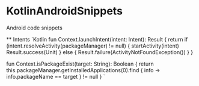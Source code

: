 # KotlinAndroidSnippets
Android code snippets


** Intents
`Kotlin
  fun Context.launchIntent(intent: Intent): Result<Unit> {
    return if (intent.resolveActivity(packageManager) != null) {
        startActivity(intent)
        Result.success(Unit)
    } else {
        Result.failure(ActivityNotFoundException())
    }
}

fun Context.isPackageExist(target: String): Boolean {
    return this.packageManager.getInstalledApplications(0).find { info ->
        info.packageName == target
    } != null
}
`
